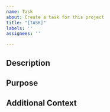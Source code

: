 ```yaml
---
name: Task
about: Create a task for this project
title: "[TASK]"
labels: ''
assignees: ''

---
```


## Description
<!--- A brief description of the task --->

## Purpose
<!--- What is the purpose of this task? --->

## Additional Context
<!--- Any additional information that needs to be added --->
